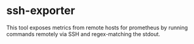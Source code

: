 # ssh-exporter
This tool exposes metrics from remote hosts for prometheus by running commands remotely via SSH and regex-matching the stdout.
